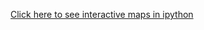 [Click here to see interactive maps in ipython](https://nbviewer.jupyter.org/github/MarkDz/IS362_Assignment5/blob/master/Assignment5.ipynb)